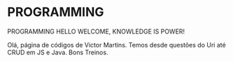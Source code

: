 # PROGRAMMING
PROGRAMMING
HELLO WELCOME, KNOWLEDGE IS POWER!

Olá, página de códigos de Victor Martins.
Temos desde questões do Uri até CRUD em JS e Java. Bons Treinos.
